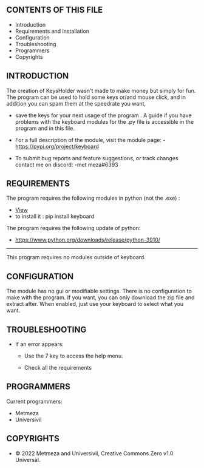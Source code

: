 
CONTENTS OF THIS FILE
---------------------

 * Introduction
 * Requirements and installation
 * Configuration
 * Troubleshooting
 * Programmers
 * Copyrights



INTRODUCTION
------------

The creation of KeysHolder wasn't made to make money but simply for fun. 
The program can be used to hold some keys or/and mouse click, and in addition you can spam them at the speedrate you want,
+ save the keys for your next usage of the program .
A guide if you have problems with the keyboard modules for the .py file is accessible in the program and in this file.

 * For a full description of the module, visit the module page:
   -https://pypi.org/project/keyboard

 * To submit bug reports and feature suggestions, or track changes contact me on discord:
   -met meza#6393



REQUIREMENTS
------------

The program requires the following modules in python (not the .exe) :

 * [View](https://pypi.org/project/keyboard)
 *  to install it : pip install keyboard

The program requires the following update of python:
 * https://www.python.org/downloads/release/python-3910/

------------

This program requires no modules outside of keyboard.



CONFIGURATION
-------------

The module has no gui or modifiable settings. There is no configuration to make with the program. 
If you want, you can only download the zip file and extract after.
When enabled, just use your keyboard to select what you want.



TROUBLESHOOTING
---------------

 * If an error appears:

   - Use the 7 key to access the help menu.

   - Check all the requirements



PROGRAMMERS
-----------

Current programmers:
 * Metmeza
 * Universivil



COPYRIGHTS
-----------

 * © 2022 Metmeza and Universivil, Creative Commons Zero v1.0 Universal.
